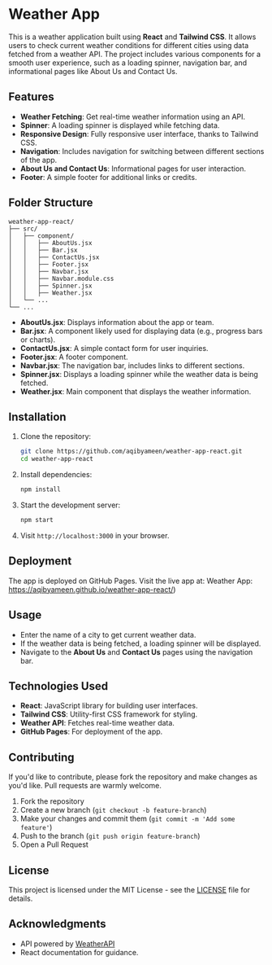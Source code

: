
# Weather App

This is a weather application built using **React** and **Tailwind CSS**. It allows users to check current weather conditions for different cities using data fetched from a weather API. The project includes various components for a smooth user experience, such as a loading spinner, navigation bar, and informational pages like About Us and Contact Us.

## Features

- **Weather Fetching**: Get real-time weather information using an API.
- **Spinner**: A loading spinner is displayed while fetching data.
- **Responsive Design**: Fully responsive user interface, thanks to Tailwind CSS.
- **Navigation**: Includes navigation for switching between different sections of the app.
- **About Us and Contact Us**: Informational pages for user interaction.
- **Footer**: A simple footer for additional links or credits.

## Folder Structure

```plaintext
weather-app-react/
├── src/
│   ├── component/
│   │   ├── AboutUs.jsx
│   │   ├── Bar.jsx
│   │   ├── ContactUs.jsx
│   │   ├── Footer.jsx
│   │   ├── Navbar.jsx
│   │   ├── Navbar.module.css
│   │   ├── Spinner.jsx
│   │   ├── Weather.jsx
│   └── ...
└── ...
```

- **AboutUs.jsx**: Displays information about the app or team.
- **Bar.jsx**: A component likely used for displaying data (e.g., progress bars or charts).
- **ContactUs.jsx**: A simple contact form for user inquiries.
- **Footer.jsx**: A footer component.
- **Navbar.jsx**: The navigation bar, includes links to different sections.
- **Spinner.jsx**: Displays a loading spinner while the weather data is being fetched.
- **Weather.jsx**: Main component that displays the weather information.

## Installation

1. Clone the repository:
   ```bash
   git clone https://github.com/aqibyameen/weather-app-react.git
   cd weather-app-react
   ```

2. Install dependencies:
   ```bash
   npm install
   ```

3. Start the development server:
   ```bash
   npm start
   ```

4. Visit `http://localhost:3000` in your browser.

## Deployment

The app is deployed on GitHub Pages. Visit the live app at:
Weather App: https://aqibyameen.github.io/weather-app-react/)

## Usage

- Enter the name of a city to get current weather data.
- If the weather data is being fetched, a loading spinner will be displayed.
- Navigate to the **About Us** and **Contact Us** pages using the navigation bar.

## Technologies Used

- **React**: JavaScript library for building user interfaces.
- **Tailwind CSS**: Utility-first CSS framework for styling.
- **Weather API**: Fetches real-time weather data.
- **GitHub Pages**: For deployment of the app.

## Contributing

If you'd like to contribute, please fork the repository and make changes as you'd like. Pull requests are warmly welcome.

1. Fork the repository
2. Create a new branch (`git checkout -b feature-branch`)
3. Make your changes and commit them (`git commit -m 'Add some feature'`)
4. Push to the branch (`git push origin feature-branch`)
5. Open a Pull Request

## License

This project is licensed under the MIT License - see the [LICENSE](LICENSE) file for details.

## Acknowledgments

- API powered by [WeatherAPI](https://www.weatherapi.com/)
- React documentation for guidance.
